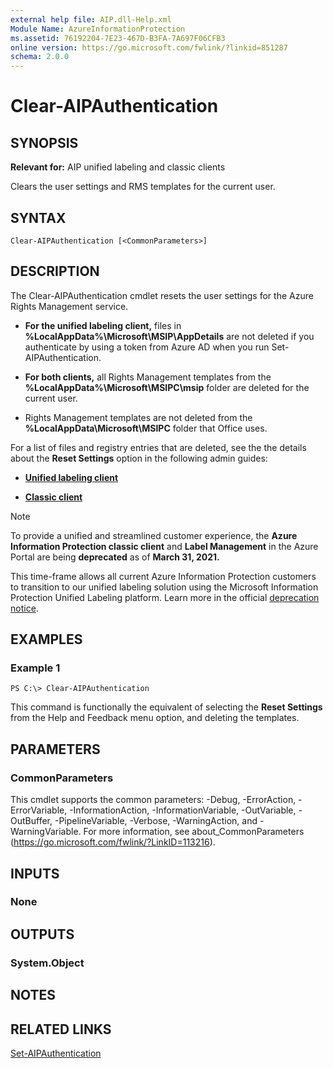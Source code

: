 ```yaml
---
external help file: AIP.dll-Help.xml
Module Name: AzureInformationProtection
ms.assetid: 76192204-7E23-467D-B3FA-7A697F06CFB3
online version: https://go.microsoft.com/fwlink/?linkid=851287
schema: 2.0.0
---
```


# Clear-AIPAuthentication

## SYNOPSIS
**Relevant for:** AIP unified labeling and classic clients

Clears the user settings and RMS templates for the current user.

## SYNTAX

```
Clear-AIPAuthentication [<CommonParameters>]
```

## DESCRIPTION
The Clear-AIPAuthentication cmdlet resets the user settings for the Azure Rights Management service. 

- **For the unified labeling client,** files in **%LocalAppData%\Microsoft\MSIP\AppDetails** are not deleted if you authenticate by using a token from Azure AD when you run Set-AIPAuthentication.

- **For both clients,** all Rights Management templates from the **%LocalAppData%\Microsoft\MSIPC\msip** folder are deleted for the current user. 

- Rights Management templates are not deleted from the **%LocalAppData\Microsoft\MSIPC** folder that Office uses.

For a list of files and registry entries that are deleted, see the the details about the **Reset Settings** option in the following admin guides:

- **[Unified labeling client](/information-protection/rms-client/clientv2-admin-guide#more-information-about-the-reset-settings-option)**

- **[Classic client](/information-protection/rms-client/client-admin-guide#more-information-about-the-reset-settings-option)**

> [!NOTE]
> To provide a unified and streamlined customer experience, the **Azure Information Protection classic client** and **Label Management** in the Azure Portal are being **deprecated** as of **March 31, 2021.** 
> 
> This time-frame allows all current Azure Information Protection customers to transition to our unified labeling solution using the Microsoft Information Protection Unified Labeling platform. Learn more in the official [deprecation notice](https://aka.ms/aipclassicsunset).
>

## EXAMPLES

### Example 1
```
PS C:\> Clear-AIPAuthentication
```

This command is functionally the equivalent of selecting the **Reset Settings** from the Help and Feedback menu option, and deleting the templates.

## PARAMETERS

### CommonParameters
This cmdlet supports the common parameters: -Debug, -ErrorAction, -ErrorVariable, -InformationAction, -InformationVariable, -OutVariable, -OutBuffer, -PipelineVariable, -Verbose, -WarningAction, and -WarningVariable. For more information, see about_CommonParameters (https://go.microsoft.com/fwlink/?LinkID=113216).

## INPUTS

### None

## OUTPUTS

### System.Object

## NOTES

## RELATED LINKS

[Set-AIPAuthentication](./Set-AIPAuthentication.md)